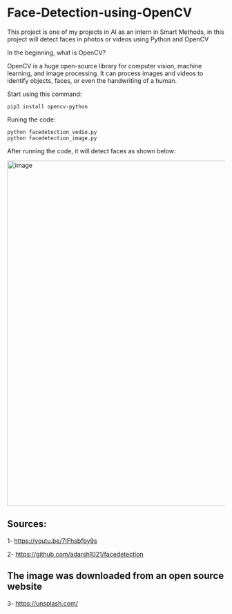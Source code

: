 # Face-Detection-using-OpenCV
This project is one of my projects in AI as an intern in Smart Methods, in this project will detect faces in photos or videos using Python and OpenCV

In the beginning, what is OpenCV?

OpenCV is a huge open-source library for computer vision, machine learning, and image processing. It can process images and videos to identify objects, faces, or even the handwriting of a human.


Start using this command:

    pip3 install opencv-python
Runing the code:

    python facedetection_vedio.py
    python facedetection_image.py

    
After running the code, it will detect faces as shown below:

<img width="800" alt="image" src="https://user-images.githubusercontent.com/63214056/128563678-ff9835a4-8c7d-41c3-9fef-6e44f4a27630.png">


    
## Sources:

1- https://youtu.be/7IFhsbfby9s

2- https://github.com/adarsh1021/facedetection

## The image was downloaded from an open source website

3- https://unsplash.com/
    

